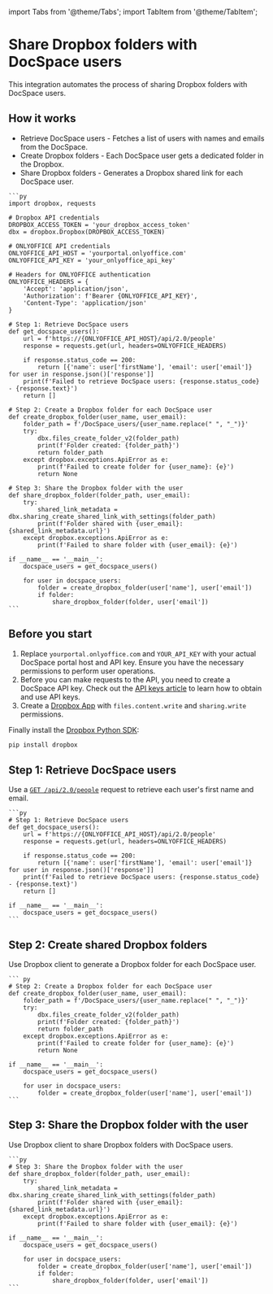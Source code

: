 import Tabs from '@theme/Tabs';
import TabItem from '@theme/TabItem';

# Share Dropbox folders with DocSpace users
This integration automates the process of sharing Dropbox folders with DocSpace users.

## How it works
- Retrieve DocSpace users - Fetches a list of users with names and emails from the DocSpace.
- Create Dropbox folders - Each DocSpace user gets a dedicated folder in the Dropbox.
- Share Dropbox folders - Generates a Dropbox shared link for each DocSpace user.

<Tabs>
  <TabItem value="py" label="Python">

    ```py
    import dropbox, requests
 
    # Dropbox API credentials
    DROPBOX_ACCESS_TOKEN = 'your_dropbox_access_token'
    dbx = dropbox.Dropbox(DROPBOX_ACCESS_TOKEN)
    
    # ONLYOFFICE API credentials
    ONLYOFFICE_API_HOST = 'yourportal.onlyoffice.com'
    ONLYOFFICE_API_KEY = 'your_onlyoffice_api_key'
    
    # Headers for ONLYOFFICE authentication
    ONLYOFFICE_HEADERS = {
        'Accept': 'application/json',
        'Authorization': f'Bearer {ONLYOFFICE_API_KEY}',
        'Content-Type': 'application/json'
    }
    
    # Step 1: Retrieve DocSpace users
    def get_docspace_users():
        url = f'https://{ONLYOFFICE_API_HOST}/api/2.0/people'
        response = requests.get(url, headers=ONLYOFFICE_HEADERS)
        
        if response.status_code == 200:
            return [{'name': user['firstName'], 'email': user['email']} for user in response.json()['response']]
        print(f'Failed to retrieve DocSpace users: {response.status_code} - {response.text}')
        return []
    
    # Step 2: Create a Dropbox folder for each DocSpace user
    def create_dropbox_folder(user_name, user_email):
        folder_path = f'/DocSpace_users/{user_name.replace(" ", "_")}'
        try:
            dbx.files_create_folder_v2(folder_path)
            print(f'Folder created: {folder_path}')
            return folder_path
        except dropbox.exceptions.ApiError as e:
            print(f'Failed to create folder for {user_name}: {e}')
            return None
    
    # Step 3: Share the Dropbox folder with the user
    def share_dropbox_folder(folder_path, user_email):
        try:
            shared_link_metadata = dbx.sharing_create_shared_link_with_settings(folder_path)
            print(f'Folder shared with {user_email}: {shared_link_metadata.url}')
        except dropbox.exceptions.ApiError as e:
            print(f'Failed to share folder with {user_email}: {e}')
    
    if __name__ == '__main__':
        docspace_users = get_docspace_users()

        for user in docspace_users:
            folder = create_dropbox_folder(user['name'], user['email'])
            if folder:
                share_dropbox_folder(folder, user['email'])
    ```

  </TabItem>
</Tabs>

## Before you start
1. Replace `yourportal.onlyoffice.com` and `YOUR_API_KEY` with your actual DocSpace portal host and API key. Ensure you have the necessary permissions to perform user operations.
2. Before you can make requests to the API, you need to create a DocSpace API key. Check out the [API keys article](../../../get-started/authentication/api-keys/) to learn how to obtain and use API keys.
3. Create a [Dropbox App](https://www.dropbox.com/developers) with `files.content.write` and `sharing.write` permissions.

Finally install the [Dropbox Python SDK](https://www.dropbox.com/developers/documentation/python#install):
```bash
pip install dropbox
```

## Step 1: Retrieve DocSpace users
Use a [`GET /api/2.0/people`](../../../usage-api/get-all-profiles) request to retrieve each user's first name and email.

<Tabs>
  <TabItem value="py" label="Python">

    ```py
    # Step 1: Retrieve DocSpace users
    def get_docspace_users():
        url = f'https://{ONLYOFFICE_API_HOST}/api/2.0/people'
        response = requests.get(url, headers=ONLYOFFICE_HEADERS)
        
        if response.status_code == 200:
            return [{'name': user['firstName'], 'email': user['email']} for user in response.json()['response']]
        print(f'Failed to retrieve DocSpace users: {response.status_code} - {response.text}')
        return []

    if __name__ == '__main__':
        docspace_users = get_docspace_users()
    ```

  </TabItem>
</Tabs>

## Step 2: Create shared Dropbox folders
Use Dropbox client to generate a Dropbox folder for each DocSpace user.

<Tabs>
  <TabItem value="py" label="Python">

    ``` py
    # Step 2: Create a Dropbox folder for each DocSpace user
    def create_dropbox_folder(user_name, user_email):
        folder_path = f'/DocSpace_users/{user_name.replace(" ", "_")}'
        try:
            dbx.files_create_folder_v2(folder_path)
            print(f'Folder created: {folder_path}')
            return folder_path
        except dropbox.exceptions.ApiError as e:
            print(f'Failed to create folder for {user_name}: {e}')
            return None

    if __name__ == '__main__':
        docspace_users = get_docspace_users()

        for user in docspace_users:
            folder = create_dropbox_folder(user['name'], user['email'])
    ```

  </TabItem>
</Tabs>


## Step 3: Share the Dropbox folder with the user
Use Dropbox client to share Dropbox folders with DocSpace users.

<Tabs>
  <TabItem value="py" label="Python">

    ```py
    # Step 3: Share the Dropbox folder with the user
    def share_dropbox_folder(folder_path, user_email):
        try:
            shared_link_metadata = dbx.sharing_create_shared_link_with_settings(folder_path)
            print(f'Folder shared with {user_email}: {shared_link_metadata.url}')
        except dropbox.exceptions.ApiError as e:
            print(f'Failed to share folder with {user_email}: {e}')
    
    if __name__ == '__main__':
        docspace_users = get_docspace_users()

        for user in docspace_users:
            folder = create_dropbox_folder(user['name'], user['email'])
            if folder:
                share_dropbox_folder(folder, user['email'])
    ```
    
  </TabItem>
</Tabs>